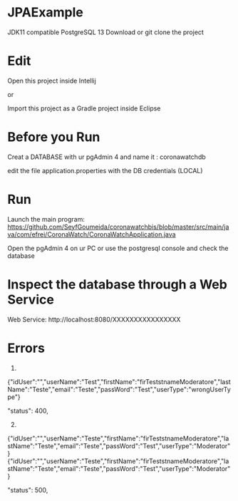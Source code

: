 # JPAExample

JDK11 compatible
PostgreSQL 13 
Download or git clone the project

# Edit

Open this project inside Intellij

or

Import this project as a Gradle project inside Eclipse
# Before you Run
Creat a DATABASE with ur pgAdmin 4 and name it : coronawatchdb 

edit the file application.properties with the DB credentials (LOCAL)
# Run
Launch the main program: https://github.com/SeyfGoumeida/coronawatchbis/blob/master/src/main/java/com/efrei/CoronaWatch/CoronaWatchApplication.java

Open the pgAdmin 4 on ur PC or use the postgresql console and check the database 

# Inspect the database through a Web Service 

Web Service: http://localhost:8080/XXXXXXXXXXXXXXXX

# Errors 
1)

{"idUser":"","userName":"Test","firstName":"firTeststnameModeratore","lastName":"Teste","email":"Teste","passWord":"Test","userType":"wrongUserType"}

"status": 400,

2)

{"idUser":"","userName":"Teste","firstName":"firTeststnameModeratore","lastName":"Teste","email":"Teste","passWord":"Test","userType":"Moderator"}
{"idUser":"","userName":"Teste","firstName":"firTeststnameModeratore","lastName":"Teste","email":"Teste","passWord":"Test","userType":"Moderator"}

"status": 500,


